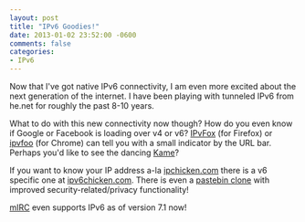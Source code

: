 ```yaml
---
layout: post
title: "IPv6 Goodies!"
date: 2013-01-02 23:52:00 -0600
comments: false
categories:
- IPv6
---
```

Now that I've got native IPv6 connectivity, I am even more excited about the next generation of the internet. I have been playing with tunneled IPv6 from he.net for roughly the past 8-10 years.

<!--more-->

What to do with this new connectivity now though? How do you even know if Google or Facebook is loading over v4 or v6? <a href="https://addons.mozilla.org/en-US/firefox/addon/ipvfox/" target="_blank">IPvFox</a> (for Firefox) or <a href="https://chrome.google.com/webstore/detail/ipvfoo/ecanpcehffngcegjmadlcijfolapggal" target="_blank">ipvfoo</a> (for Chrome) can tell you with a small indicator by the URL bar. Perhaps you'd like to see the dancing <a href="http://www.kame.net/" target="_blank">Kame</a>?

If you want to know your IP address a-la <a href="http://www.ipchicken.com/" target="_blank">ipchicken.com</a> there is a v6 specific one at <a href="http://www.ipv6chicken.com/" target="_blank">ipv6chicken.com</a>. There is even a <a href="https://p.6core.net/" target="_blank">pastebin clone</a> with improved security-related/privacy functionality!

<a href="http://www.mirc.com/" target="_blank">mIRC</a> even supports IPv6 as of version 7.1 now!
